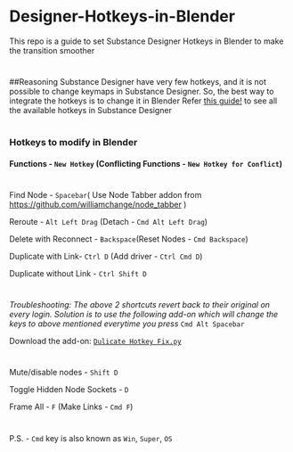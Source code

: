 # Designer-Hotkeys-in-Blender
This repo is a guide to set Substance Designer Hotkeys in Blender to make the transition smoother

#

##Reasoning
Substance Designer have very few hotkeys, and it is not possible to change keymaps in Substance Designer. So, the best way to integrate the hotkeys is to change it in Blender
Refer [this guide!](https://helpx.adobe.com/substance-3d-designer/getting-started/shortcuts.html) to see all the available hotkeys in Substance Designer 

#

### Hotkeys to modify in Blender

#### Functions - `New Hotkey` (Conflicting Functions - `New Hotkey for Conflict`)

#

Find Node - `Spacebar`( Use Node Tabber addon from https://github.com/williamchange/node_tabber ) 

Reroute - `Alt Left Drag` (Detach - `Cmd Alt Left Drag`)

Delete with Reconnect - `Backspace`(Reset Nodes - `Cmd Backspace`)


Duplicate with Link- `Ctrl D` (Add driver - `Ctrl Cmd D`)

Duplicate without Link - `Ctrl Shift D`

#
_Troubleshooting: The above 2 shortcuts revert back to their original on every login. Solution is to use the following add-on which will change the keys to above mentioned everytime you press_ `Cmd Alt Spacebar` 

Download the add-on: [`Dulicate Hotkey Fix.py`](https://github.com/abhiraaid/Designer-Hotkeys-in-Blender/releases/tag/duplicate-hotkey-fix-py)
#

Mute/disable nodes - `Shift D`

Toggle Hidden Node Sockets - `D`

Frame All - `F` (Make Links - `Cmd F`)

#

P.S. - `Cmd` key is also known as `Win`, `Super`, `OS`

#
